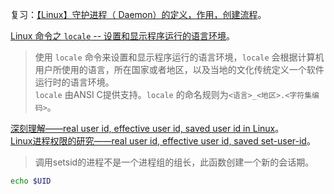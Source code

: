 

复习：[【Linux】守护进程（ Daemon）的定义，作用，创建流程](https://blog.csdn.net/JMW1407/article/details/108412836)。

[Linux 命令之 `locale` -- 设置和显示程序运行的语言环境](https://blog.csdn.net/liaowenxiong/article/details/116401524)。  
> 使用 `locale` 命令来设置和显示程序运行的语言环境，`locale` 会根据计算机用户所使用的语言，所在国家或者地区，以及当地的文化传统定义一个软件运行时的语言环境。  
> `locale` 由ANSI C提供支持。`locale` 的命名规则为`<语言>_<地区>.<字符集编码>`。

[深刻理解——real user id, effective user id, saved user id in Linux](https://blog.csdn.net/fmeng23/article/details/23115989)。  
[Linux进程权限的研究——real user id, effective user id, saved set-user-id](https://blog.csdn.net/ybxuwei/article/details/23563423)。

> 调用setsid的进程不是一个进程组的组长，此函数创建一个新的会话期。

```bash
echo $UID
```

